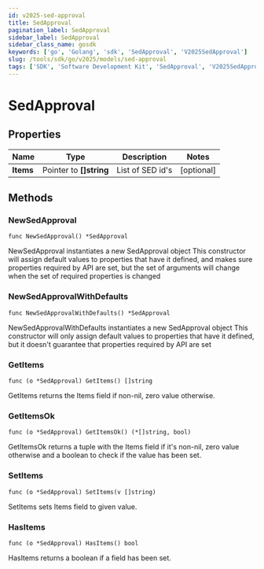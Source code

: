 ```yaml
---
id: v2025-sed-approval
title: SedApproval
pagination_label: SedApproval
sidebar_label: SedApproval
sidebar_class_name: gosdk
keywords: ['go', 'Golang', 'sdk', 'SedApproval', 'V2025SedApproval'] 
slug: /tools/sdk/go/v2025/models/sed-approval
tags: ['SDK', 'Software Development Kit', 'SedApproval', 'V2025SedApproval']
---
```


# SedApproval

## Properties

Name | Type | Description | Notes
------------ | ------------- | ------------- | -------------
**Items** | Pointer to **[]string** | List of SED id's | [optional] 

## Methods

### NewSedApproval

`func NewSedApproval() *SedApproval`

NewSedApproval instantiates a new SedApproval object
This constructor will assign default values to properties that have it defined,
and makes sure properties required by API are set, but the set of arguments
will change when the set of required properties is changed

### NewSedApprovalWithDefaults

`func NewSedApprovalWithDefaults() *SedApproval`

NewSedApprovalWithDefaults instantiates a new SedApproval object
This constructor will only assign default values to properties that have it defined,
but it doesn't guarantee that properties required by API are set

### GetItems

`func (o *SedApproval) GetItems() []string`

GetItems returns the Items field if non-nil, zero value otherwise.

### GetItemsOk

`func (o *SedApproval) GetItemsOk() (*[]string, bool)`

GetItemsOk returns a tuple with the Items field if it's non-nil, zero value otherwise
and a boolean to check if the value has been set.

### SetItems

`func (o *SedApproval) SetItems(v []string)`

SetItems sets Items field to given value.

### HasItems

`func (o *SedApproval) HasItems() bool`

HasItems returns a boolean if a field has been set.


